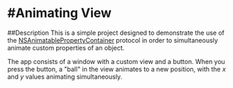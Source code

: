 #Animating View
============

##Description
This is a simple project designed to demonstrate the use of the [NSAnimatablePropertyContainer](https://developer.apple.com/library/mac/#documentation/Cocoa/Reference/NSAnimatablePropertyContainer_protocol/Introduction/Introduction.html) protocol in order to simultaneously animate custom properties of an object.

The app consists of a window with a custom view and a button. When you press the button, a "ball" in the view animates to a new position, with the _x_ and _y_ values animating simultaneously.

